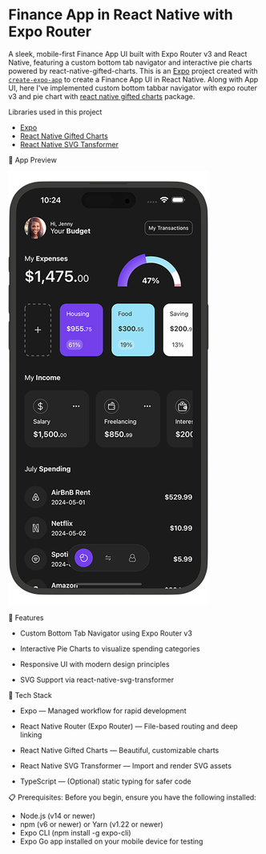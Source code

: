 # Finance App in React Native with Expo Router 
A sleek, mobile-first Finance App UI built with Expo Router v3 and React Native, featuring a custom bottom tab navigator and interactive pie charts powered by react-native-gifted-charts.
This is an [Expo](https://expo.dev) project created with [`create-expo-app`](https://www.npmjs.com/package/create-expo-app) to create a Finance App UI in React Native. Along with App UI, here I've implemented custom bottom tabbar navigator with expo router v3 and pie chart with [react native gifted charts](https://github.com/Abhinandan-Kushwaha/react-native-gifted-charts) package.

Libraries used in this project

- [Expo](https://expo.dev)
- [React Native Gifted Charts](https://github.com/Abhinandan-Kushwaha/react-native-gifted-charts)
- [React Native SVG Tansformer](https://github.com/kristerkari/react-native-svg-transformer)



📱 App Preview







![Finance App in React Native with Expo Router](./finance-app-iphone.png)






🚀 Features

* Custom Bottom Tab Navigator using Expo Router v3

* Interactive Pie Charts to visualize spending categories

* Responsive UI with modern design principles

* SVG Support via react-native-svg-transformer






🧰 Tech Stack

* Expo — Managed workflow for rapid development

* React Native Router (Expo Router) — File-based routing and deep linking

* React Native Gifted Charts — Beautiful, customizable charts

* React Native SVG Transformer — Import and render SVG assets

* TypeScript — (Optional) static typing for safer code



📋 Prerequisites:
Before you begin, ensure you have the following installed:

* Node.js (v14 or newer)
* npm (v6 or newer) or Yarn (v1.22 or newer)
* Expo CLI (npm install -g expo-cli)
* Expo Go app installed on your mobile device for testing




